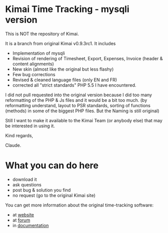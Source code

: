 Kimai Time Tracking - mysqli version
====================================

This is NOT the repository of Kimai.

It is a branch from original Kimai v0.9.3rc1.
It includes
 - Implementation of mysqli
 - Revision of rendering of Timesheet, Export, Expenses, Invoice (header & content alignments)
 - New skin (almost like the original but less flashy)
 - Few bug corrections
 - Revised & cleaned language files (only EN and FR)
 - corrected all "strict standards" PHP 5.5 I have encountered.

I did not pull requested into the original version because I did too many reformatting of the PHP & Js files and it would be a bit too much. (by reformatting understand, layout to PSR standards, sorting of
functions (methods) in some of the biggest PHP files. But the Naming is still original)

Still I want to make it available to the Kimai Team (or anybody else) that may be interested in using it.

Kind regards,

Claude.



What you can do here
====================
- download it
- ask questions
- post bug & solution you find
- no request (go to the original Kimai site)


You can get more information about the original time-tracking software:

* at [website](http://www.kimai.org)
* at [forum](http://forum.kimai.org)
* in [documentation](http://www.kimai.org/documentation/)


